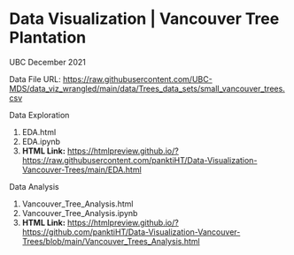 # Data Visualization | Vancouver Tree Plantation
UBC December 2021

Data File URL: 
https://raw.githubusercontent.com/UBC-MDS/data_viz_wrangled/main/data/Trees_data_sets/small_vancouver_trees.csv

Data Exploration
1. EDA.html
2. EDA.ipynb
3. <b>HTML Link:</b>
https://htmlpreview.github.io/?https://raw.githubusercontent.com/panktiHT/Data-Visualization-Vancouver-Trees/main/EDA.html

Data Analysis 
1. Vancouver_Tree_Analysis.html
2. Vancouver_Tree_Analysis.ipynb
3. <b>HTML Link:</b>
https://htmlpreview.github.io/?https://github.com/panktiHT/Data-Visualization-Vancouver-Trees/blob/main/Vancouver_Trees_Analysis.html
